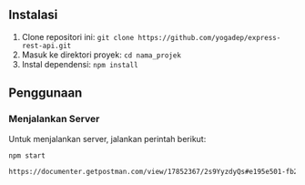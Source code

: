 ## Instalasi

1. Clone repositori ini: `git clone https://github.com/yogadep/express-rest-api.git`
2. Masuk ke direktori proyek: `cd nama_projek`
3. Instal dependensi: `npm install`

## Penggunaan


### Menjalankan Server

Untuk menjalankan server, jalankan perintah berikut:

```bash
npm start

https://documenter.getpostman.com/view/17852367/2s9YyzdyQs#e195e501-fb2d-49fa-97e6-707479f842ab


